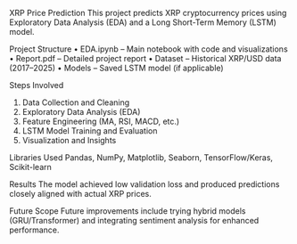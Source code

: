 XRP Price Prediction
This project predicts XRP cryptocurrency prices using Exploratory Data Analysis (EDA) and a Long Short-Term Memory (LSTM) model.

Project Structure
• EDA.ipynb – Main notebook with code and visualizations
• Report.pdf – Detailed project report
• Dataset – Historical XRP/USD data (2017–2025)
• Models – Saved LSTM model (if applicable)

Steps Involved
1. Data Collection and Cleaning
2. Exploratory Data Analysis (EDA)
3. Feature Engineering (MA, RSI, MACD, etc.)
4. LSTM Model Training and Evaluation
5. Visualization and Insights

Libraries Used
Pandas, NumPy, Matplotlib, Seaborn, TensorFlow/Keras, Scikit-learn

Results
The model achieved low validation loss and produced predictions closely aligned with actual XRP prices.

Future Scope
Future improvements include trying hybrid models (GRU/Transformer) and integrating sentiment analysis for enhanced performance.
